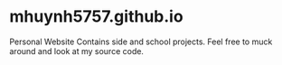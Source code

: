 # mhuynh5757.github.io
Personal Website
Contains side and school projects. Feel free to muck around and look at my source code.
